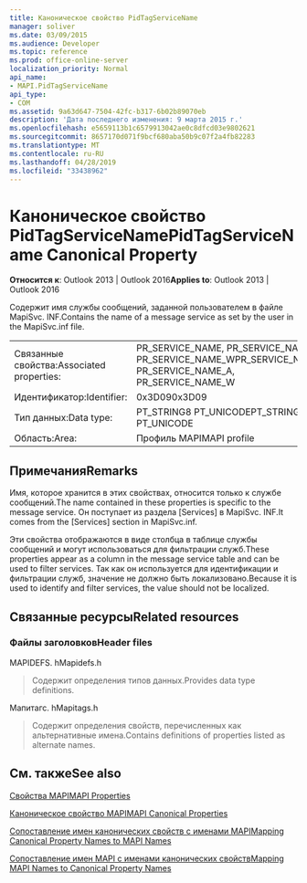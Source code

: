 ```yaml
---
title: Каноническое свойство PidTagServiceName
manager: soliver
ms.date: 03/09/2015
ms.audience: Developer
ms.topic: reference
ms.prod: office-online-server
localization_priority: Normal
api_name:
- MAPI.PidTagServiceName
api_type:
- COM
ms.assetid: 9a63d647-7504-42fc-b317-6b02b89070eb
description: 'Дата последнего изменения: 9 марта 2015 г.'
ms.openlocfilehash: e5659113b1c6579913042ae0c8dfcd03e9802621
ms.sourcegitcommit: 8657170d071f9bcf680aba50b9c07f2a4fb82283
ms.translationtype: MT
ms.contentlocale: ru-RU
ms.lasthandoff: 04/28/2019
ms.locfileid: "33438962"
---
```

# <a name="pidtagservicename-canonical-property"></a><span data-ttu-id="23f3b-103">Каноническое свойство PidTagServiceName</span><span class="sxs-lookup"><span data-stu-id="23f3b-103">PidTagServiceName Canonical Property</span></span>

  
  
<span data-ttu-id="23f3b-104">**Относится к**: Outlook 2013 | Outlook 2016</span><span class="sxs-lookup"><span data-stu-id="23f3b-104">**Applies to**: Outlook 2013 | Outlook 2016</span></span> 
  
<span data-ttu-id="23f3b-105">Содержит имя службы сообщений, заданной пользователем в файле MapiSvc. INF.</span><span class="sxs-lookup"><span data-stu-id="23f3b-105">Contains the name of a message service as set by the user in the MapiSvc.inf file.</span></span>
  
|||
|:-----|:-----|
|<span data-ttu-id="23f3b-106">Связанные свойства:</span><span class="sxs-lookup"><span data-stu-id="23f3b-106">Associated properties:</span></span>  <br/> |<span data-ttu-id="23f3b-107">PR_SERVICE_NAME, PR_SERVICE_NAME_A PR_SERVICE_NAME_W</span><span class="sxs-lookup"><span data-stu-id="23f3b-107">PR_SERVICE_NAME, PR_SERVICE_NAME_A, PR_SERVICE_NAME_W</span></span>  <br/> |
|<span data-ttu-id="23f3b-108">Идентификатор:</span><span class="sxs-lookup"><span data-stu-id="23f3b-108">Identifier:</span></span>  <br/> |<span data-ttu-id="23f3b-109">0x3D09</span><span class="sxs-lookup"><span data-stu-id="23f3b-109">0x3D09</span></span>  <br/> |
|<span data-ttu-id="23f3b-110">Тип данных:</span><span class="sxs-lookup"><span data-stu-id="23f3b-110">Data type:</span></span>  <br/> |<span data-ttu-id="23f3b-111">PT_STRING8 PT_UNICODE</span><span class="sxs-lookup"><span data-stu-id="23f3b-111">PT_STRING8, PT_UNICODE</span></span>  <br/> |
|<span data-ttu-id="23f3b-112">Область:</span><span class="sxs-lookup"><span data-stu-id="23f3b-112">Area:</span></span>  <br/> |<span data-ttu-id="23f3b-113">Профиль MAPI</span><span class="sxs-lookup"><span data-stu-id="23f3b-113">MAPI profile</span></span>  <br/> |
   
## <a name="remarks"></a><span data-ttu-id="23f3b-114">Примечания</span><span class="sxs-lookup"><span data-stu-id="23f3b-114">Remarks</span></span>

<span data-ttu-id="23f3b-115">Имя, которое хранится в этих свойствах, относится только к службе сообщений.</span><span class="sxs-lookup"><span data-stu-id="23f3b-115">The name contained in these properties is specific to the message service.</span></span> <span data-ttu-id="23f3b-116">Он поступает из раздела [Services] в MapiSvc. INF.</span><span class="sxs-lookup"><span data-stu-id="23f3b-116">It comes from the [Services] section in MapiSvc.inf.</span></span>
  
<span data-ttu-id="23f3b-117">Эти свойства отображаются в виде столбца в таблице службы сообщений и могут использоваться для фильтрации служб.</span><span class="sxs-lookup"><span data-stu-id="23f3b-117">These properties appear as a column in the message service table and can be used to filter services.</span></span> <span data-ttu-id="23f3b-118">Так как он используется для идентификации и фильтрации служб, значение не должно быть локализовано.</span><span class="sxs-lookup"><span data-stu-id="23f3b-118">Because it is used to identify and filter services, the value should not be localized.</span></span>
  
## <a name="related-resources"></a><span data-ttu-id="23f3b-119">Связанные ресурсы</span><span class="sxs-lookup"><span data-stu-id="23f3b-119">Related resources</span></span>

### <a name="header-files"></a><span data-ttu-id="23f3b-120">Файлы заголовков</span><span class="sxs-lookup"><span data-stu-id="23f3b-120">Header files</span></span>

<span data-ttu-id="23f3b-121">MAPIDEFS. h</span><span class="sxs-lookup"><span data-stu-id="23f3b-121">Mapidefs.h</span></span>
  
> <span data-ttu-id="23f3b-122">Содержит определения типов данных.</span><span class="sxs-lookup"><span data-stu-id="23f3b-122">Provides data type definitions.</span></span>
    
<span data-ttu-id="23f3b-123">Мапитагс. h</span><span class="sxs-lookup"><span data-stu-id="23f3b-123">Mapitags.h</span></span>
  
> <span data-ttu-id="23f3b-124">Содержит определения свойств, перечисленных как альтернативные имена.</span><span class="sxs-lookup"><span data-stu-id="23f3b-124">Contains definitions of properties listed as alternate names.</span></span>
    
## <a name="see-also"></a><span data-ttu-id="23f3b-125">См. также</span><span class="sxs-lookup"><span data-stu-id="23f3b-125">See also</span></span>



[<span data-ttu-id="23f3b-126">Свойства MAPI</span><span class="sxs-lookup"><span data-stu-id="23f3b-126">MAPI Properties</span></span>](mapi-properties.md)
  
[<span data-ttu-id="23f3b-127">Каноническое свойство MAPI</span><span class="sxs-lookup"><span data-stu-id="23f3b-127">MAPI Canonical Properties</span></span>](mapi-canonical-properties.md)
  
[<span data-ttu-id="23f3b-128">Сопоставление имен канонических свойств с именами MAPI</span><span class="sxs-lookup"><span data-stu-id="23f3b-128">Mapping Canonical Property Names to MAPI Names</span></span>](mapping-canonical-property-names-to-mapi-names.md)
  
[<span data-ttu-id="23f3b-129">Сопоставление имен MAPI с именами канонических свойств</span><span class="sxs-lookup"><span data-stu-id="23f3b-129">Mapping MAPI Names to Canonical Property Names</span></span>](mapping-mapi-names-to-canonical-property-names.md)

